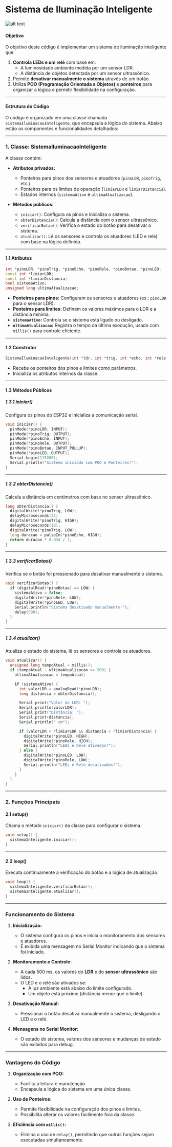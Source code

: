 # **Sistema de Iluminação Inteligente**

![alt text](image.png)


#### **Objetivo**
O objetivo deste código é implementar um sistema de iluminação inteligente que:
1. **Controla LEDs e um relé** com base em:
   - A luminosidade ambiente medida por um sensor LDR.
   - A distância de objetos detectada por um sensor ultrassônico.
2. Permite **desativar manualmente o sistema** através de um botão.
3. Utiliza **POO (Programação Orientada a Objetos)** e **ponteiros** para organizar a lógica e permitir flexibilidade na configuração.

---

#### **Estrutura do Código**

O código é organizado em uma classe chamada `SistemaIluminacaoInteligente`, que encapsula a lógica do sistema. Abaixo estão os componentes e funcionalidades detalhados:

---

### **1. Classe: SistemaIluminacaoInteligente**

A classe contém:
- **Atributos privados:**
  - Ponteiros para pinos dos sensores e atuadores (`pinoLDR`, `pinoTrig`, etc.).
  - Ponteiros para os limites de operação (`limiarLDR` e `limiarDistancia`).
  - Estados internos (`sistemaAtivo` e `ultimaAtualizacao`).

- **Métodos públicos:**
  - `iniciar()`: Configura os pinos e inicializa o sistema.
  - `obterDistancia()`: Calcula a distância com o sensor ultrassônico.
  - `verificarBotao()`: Verifica o estado do botão para desativar o sistema.
  - `atualizar()`: Lê os sensores e controla os atuadores (LED e relé) com base na lógica definida.

---

#### **1.1 Atributos**
```cpp
int *pinoLDR, *pinoTrig, *pinoEcho, *pinoRele, *pinoBotao, *pinoLED;
const int *limiarLDR;
const int *limiarDistancia;
bool sistemaAtivo;
unsigned long ultimaAtualizacao;
```

- **Ponteiros para pinos:** Configuram os sensores e atuadores (ex.: `pinoLDR` para o sensor LDR).
- **Ponteiros para limites:** Definem os valores máximos para o LDR e a distância mínima.
- **`sistemaAtivo`:** Controla se o sistema está ligado ou desligado.
- **`ultimaAtualizacao`:** Registra o tempo da última execução, usado com `millis()` para controle eficiente.

---

#### **1.2 Construtor**
```cpp
SistemaIluminacaoInteligente(int *ldr, int *trig, int *echo, int *rele, int *botao, int *led, const int *limiarLDR, const int *limiarDistancia)
```

- Recebe os ponteiros dos pinos e limites como parâmetros.
- Inicializa os atributos internos da classe.

---

#### **1.3 Métodos Públicos**

##### **1.3.1 iniciar()**
Configura os pinos do ESP32 e inicializa a comunicação serial.

```cpp
void iniciar() {
  pinMode(*pinoLDR, INPUT);
  pinMode(*pinoTrig, OUTPUT);
  pinMode(*pinoEcho, INPUT);
  pinMode(*pinoRele, OUTPUT);
  pinMode(*pinoBotao, INPUT_PULLUP);
  pinMode(*pinoLED, OUTPUT);
  Serial.begin(115200);
  Serial.println("Sistema iniciado com POO e Ponteiros!");
}
```

---

##### **1.3.2 obterDistancia()**
Calcula a distância em centímetros com base no sensor ultrassônico.

```cpp
long obterDistancia() {
  digitalWrite(*pinoTrig, LOW);
  delayMicroseconds(2);
  digitalWrite(*pinoTrig, HIGH);
  delayMicroseconds(10);
  digitalWrite(*pinoTrig, LOW);
  long duracao = pulseIn(*pinoEcho, HIGH);
  return duracao * 0.034 / 2;
}
```

---

##### **1.3.3 verificarBotao()**
Verifica se o botão foi pressionado para desativar manualmente o sistema.

```cpp
void verificarBotao() {
  if (digitalRead(*pinoBotao) == LOW) {
    sistemaAtivo = false;
    digitalWrite(*pinoRele, LOW);
    digitalWrite(*pinoLED, LOW);
    Serial.println("Sistema desativado manualmente!");
    delay(500);
  }
}
```

---

##### **1.3.4 atualizar()**
Atualiza o estado do sistema, lê os sensores e controla os atuadores.

```cpp
void atualizar() {
  unsigned long tempoAtual = millis();
  if (tempoAtual - ultimaAtualizacao >= 500) {
    ultimaAtualizacao = tempoAtual;

    if (sistemaAtivo) {
      int valorLDR = analogRead(*pinoLDR);
      long distancia = obterDistancia();

      Serial.print("Valor do LDR: ");
      Serial.println(valorLDR);
      Serial.print("Distância: ");
      Serial.print(distancia);
      Serial.println(" cm");

      if (valorLDR < *limiarLDR && distancia < *limiarDistancia) {
        digitalWrite(*pinoLED, HIGH);
        digitalWrite(*pinoRele, HIGH);
        Serial.println("LEDs e Relé ativados!");
      } else {
        digitalWrite(*pinoLED, LOW);
        digitalWrite(*pinoRele, LOW);
        Serial.println("LEDs e Relé desativados!");
      }
    }
  }
}
```

---

### **2. Funções Principais**

#### **2.1 setup()**
Chama o método `iniciar()` da classe para configurar o sistema.

```cpp
void setup() {
  sistemaInteligente.iniciar();
}
```

---

#### **2.2 loop()**
Executa continuamente a verificação do botão e a lógica de atualização.

```cpp
void loop() {
  sistemaInteligente.verificarBotao();
  sistemaInteligente.atualizar();
}
```

---

### **Funcionamento do Sistema**

1. **Inicialização:**
   - O sistema configura os pinos e inicia o monitoramento dos sensores e atuadores.
   - É exibida uma mensagem no Serial Monitor indicando que o sistema foi iniciado.

2. **Monitoramento e Controle:**
   - A cada 500 ms, os valores do **LDR** e do **sensor ultrassônico** são lidos.
   - O LED e o relé são ativados se:
     - A luz ambiente está abaixo do limite configurado.
     - Um objeto está próximo (distância menor que o limite).

3. **Desativação Manual:**
   - Pressionar o botão desativa manualmente o sistema, desligando o LED e o relé.

4. **Mensagens no Serial Monitor:**
   - O estado do sistema, valores dos sensores e mudanças de estado são exibidos para debug.

---

### **Vantagens do Código**
1. **Organização com POO:**
   - Facilita a leitura e manutenção.
   - Encapsula a lógica do sistema em uma única classe.

2. **Uso de Ponteiros:**
   - Permite flexibilidade na configuração dos pinos e limites.
   - Possibilita alterar os valores facilmente fora da classe.

3. **Eficiência com `millis()`:**
   - Elimina o uso de `delay()`, permitindo que outras funções sejam executadas simultaneamente.
